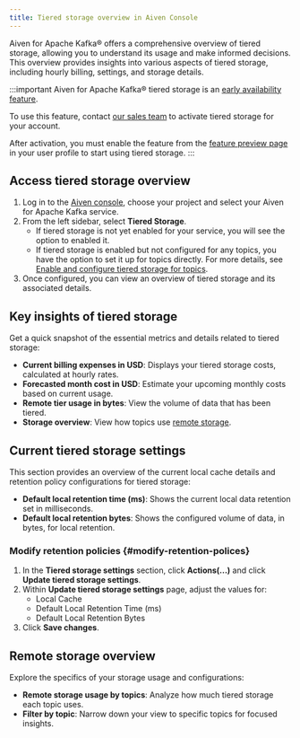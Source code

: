```yaml
---
title: Tiered storage overview in Aiven Console
---
```


Aiven for Apache Kafka® offers a comprehensive overview of tiered
storage, allowing you to understand its usage and make informed
decisions. This overview provides insights into various aspects of
tiered storage, including hourly billing, settings, and storage details.

:::important
Aiven for Apache Kafka® tiered storage is an
[early availability feature](/docs/platform/concepts/beta_services).

To use this feature, contact [our sales team](mailto:sales@aiven.io) to activate tiered storage for your account.

After activation, you must enable the feature from the
[feature preview page](/docs/platform/howto/feature-preview) in your user profile to start using tiered storage.
:::

## Access tiered storage overview

1.  Log in to the [Aiven console](https://console.aiven.io/), choose
    your project and select your Aiven for Apache Kafka service.
2.  From the left sidebar, select **Tiered Storage**.
    -   If tiered storage is not yet enabled for your service, you will
        see the option to enabled it.
    -   If tiered storage is enabled but not configured for any topics,
        you have the option to set it up for topics directly. For more
        details, see
        [Enable and configure tiered storage for topics](/docs/products/kafka/howto/configure-topic-tiered-storage).
3.  Once configured, you can view an overview of tiered storage and its
    associated details.

## Key insights of tiered storage

Get a quick snapshot of the essential metrics and details related to
tiered storage:

-   **Current billing expenses in USD**: Displays your tiered storage
    costs, calculated at hourly rates.
-   **Forecasted month cost in USD**: Estimate your upcoming monthly
    costs based on current usage.
-   **Remote tier usage in bytes**: View the volume of data that has
    been tiered.
-   **Storage overview**: View how topics use
    [remote storage](/docs/products/kafka/howto/tiered-storage-overview-page#remote-storage-overview).

## Current tiered storage settings

This section provides an overview of the current local cache details and
retention policy configurations for tiered storage:

-   **Default local retention time (ms)**: Shows the current local data
    retention set in milliseconds.
-   **Default local retention bytes**: Shows the configured volume of
    data, in bytes, for local retention.

### Modify retention policies {#modify-retention-polices}

1.  In the **Tiered storage settings** section, click **Actions(\...)**
    and click **Update tiered storage settings**.
2.  Within **Update tiered storage settings** page, adjust the values
    for:
    -   Local Cache
    -   Default Local Retention Time (ms)
    -   Default Local Retention Bytes
3.  Click **Save changes**.

## Remote storage overview

Explore the specifics of your storage usage and configurations:

-   **Remote storage usage by topics**: Analyze how much tiered storage
    each topic uses.
-   **Filter by topic**: Narrow down your view to specific topics for
    focused insights.
